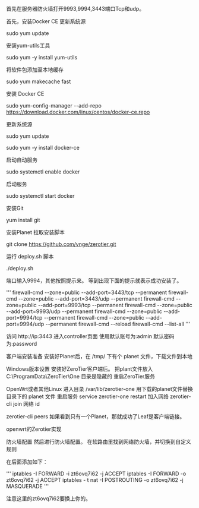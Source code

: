 首先在服务器防火墙打开9993,9994,3443端口Tcp和udp。

首先，安装Docker CE
更新系统源

sudo yum update

安装yum-utils工具

sudo yum -y install yum-utils

将软件包添加至本地缓存

sudo yum makecache fast

安装 Docker CE

sudo yum-config-manager --add-repo https://download.docker.com/linux/centos/docker-ce.repo

更新系统源

sudo yum update

sudo yum -y install docker-ce

启动自动服务

sudo systemctl enable docker

启动服务

sudo systemctl start docker

安装Git

yum install git


安装Planet
拉取安装脚本

git clone https://github.com/vnge/zerotier.git

运行 deploy.sh 脚本

./deploy.sh

端口输入9994，其他按照提示来。
等到出现下面的提示就表示成功安装了。

'''
firewall-cmd --zone=public --add-port=3443/tcp --permanent
firewall-cmd --zone=public --add-port=3443/udp --permanent
firewall-cmd --zone=public --add-port=9993/tcp --permanent
firewall-cmd --zone=public --add-port=9993/udp --permanent
firewall-cmd --zone=public --add-port=9994/tcp --permanent
firewall-cmd --zone=public --add-port=9994/udp --permanent
firewall-cmd --reload
firewall-cmd --list-all
'''


访问 http://ip:3443 进入controller页面
使用默认账号为:admin
默认密码为:password


客户端安装准备
安装好Planet后，在 /tmp/ 下有个 planet 文件，下载文件到本地

Windows版本设置
安装好ZeroTier客户端后。
把plant文件放入C:\ProgramData\ZeroTier\One
目录是隐藏的
重启ZeroTier服务

OpenWrt或者其他Linux
进入目录 /var/lib/zerotier-one
用下载的planet文件替换目录下的 planet 文件
重启服务 service zerotier-one restart
加入网络 zerotier-cli join 网络 id


zerotier-cli peers
如果看到只有一个Planet，那就成功了Leaf是客户端链接。



openwrt的Zerotier实现

防火墙配置
然后进行防火墙配置。
在软路由里找到网络防火墙，并切换到自定义规则


在后面添加如下：

'''
iptables -I FORWARD -i zt6ovq7i62 -j ACCEPT
iptables -I FORWARD -o zt6ovq7i62 -j ACCEPT
iptables - t nat -I POSTROUTING -o zt6ovq7i62 -j MASQUERADE
'''


注意这里的zt6ovq7i62要换上你的。

